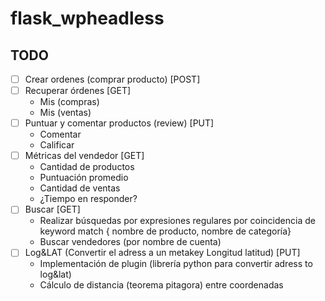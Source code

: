 # flask_wpheadless
## TODO
- [ ] Crear ordenes (comprar producto) [POST]
- [ ] Recuperar órdenes [GET] 
  - Mis (compras)
  - Mis (ventas) 
- [ ] Puntuar y comentar productos (review) [PUT]
  - Comentar
  - Calificar
- [ ] Métricas del vendedor [GET]
  - Cantidad de productos
  - Puntuación promedio
  - Cantidad de ventas
  - ¿Tiempo en responder?
- [ ] Buscar [GET]
  - Realizar búsquedas por expresiones regulares por coincidencia de keyword match { nombre de producto, nombre de categoría}
  - Buscar vendedores (por nombre de cuenta)
- [ ] Log&LAT (Convertir el adress a un metakey Longitud latitud) [PUT]
  - Implementación de plugin  (librería python para convertir adress to log&lat)
  - Cálculo de distancia (teorema pitagora) entre coordenadas


